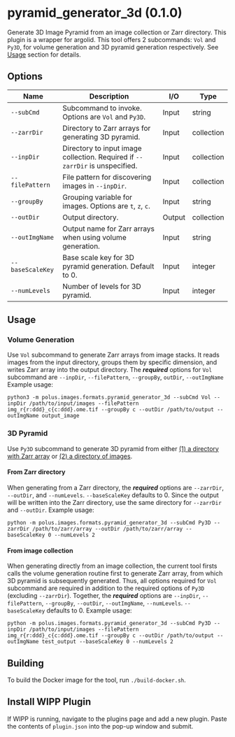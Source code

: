 # pyramid_generator_3d (0.1.0)

Generate 3D Image Pyramid from an image collection or Zarr directory. This plugin is a wrapper for argolid.
This tool offers 2 subcommands: `Vol` and `Py3D`, for volume generation and 3D pyramid generation respectively. See [Usage](##usage) section for details.

## Options
| Name        | Description                                                                 | I/O | Type   |
|-------------|-----------------------------------------------------------------------------|-----|--------|
|`--subCmd`   | Subcommand to invoke. Options are `Vol` and `Py3D`.                         |Input|string  |
|`--zarrDir`  | Directory to Zarr arrays for generating 3D pyramid.                         |Input|collection|
|`--inpDir`   | Directory to input image collection. Required if `--zarrDir` is unspecified.|Input|collection|
|`--filePattern` | File pattern for discovering images in `--inpDir`.                       |Input|collection|
|`--groupBy` | Grouping variable for images. Options are `t`, `z`, `c`.                     |Input|string|
|`--outDir`  | Output directory.                                                            |Output|collection|
|`--outImgName` | Output name for Zarr arrays when using volume generation.                 |Input|string|
|`--baseScaleKey`| Base scale key for 3D pyramid generation. Default to 0.                  |Input|integer|
|`--numLevels` | Number of levels for 3D pyramid.                                           |Input|integer|

## Usage
### Volume Generation
Use `Vol` subcommand to generate Zarr arrays from image stacks. It reads images from the input directory, groups them by specific dimension, and writes Zarr array into the output directory.
The ***required*** options for `Vol` subcommand are `--inpDir`, `--filePattern`, `--groupBy`, `outDir`, `--outImgName`
Example usage:
```
python3 -m polus.images.formats.pyramid_generator_3d --subCmd Vol --inpDir /path/to/input/images --filePattern img_r{r:ddd}_c{c:ddd}.ome.tif --groupBy c --outDir /path/to/output --outImgName output_image
```

### 3D Pyramid
Use `Py3D` subcommand to generate 3D pyramid from either <ins>(1) a directory with Zarr array</ins> or <ins>(2) a directory of images</ins>.
#### From Zarr directory
When generating from a Zarr directory, the ***required*** options are `--zarrDir`, `--outDir`, and `--numLevels`. `--baseScaleKey` defaults to 0. Since the output will be written into the Zarr directory, use the same directory for `--zarrDir` and `--outDir`.
Example usage:
```
python -m polus.images.formats.pyramid_generator_3d --subCmd Py3D --zarrDir /path/to/zarr/array --outDir /path/to/zarr/array --baseScaleKey 0 --numLevels 2
```

#### From image collection
When generating directly from an image collection, the current tool firsts calls the volume generation routine first to generate Zarr array, from which 3D pyramid is subsequently generated. Thus, all options required for `Vol` subcommand are required in addition to the required options of `Py3D` (excluding `--zarrDir`).
Together, the ***required*** options are `--inpDir`, `--filePattern`, `--groupBy`, `--outDir`, `--outImgName`, `--numLevels`. `--baseScaleKey` defaults to 0.
Example usage:
```
python -m polus.images.formats.pyramid_generator_3d --subCmd Py3D --inpDir /path/to/input/images --filePattern img_r{r:ddd}_c{c:ddd}.ome.tif --groupBy c --outDir /path/to/output --outImgName test_output --baseScaleKey 0 --numLevels 2
```

## Building

To build the Docker image for the tool, run `./build-docker.sh`.

## Install WIPP Plugin

If WIPP is running, navigate to the plugins page and add a new plugin. Paste the
contents of `plugin.json` into the pop-up window and submit.
